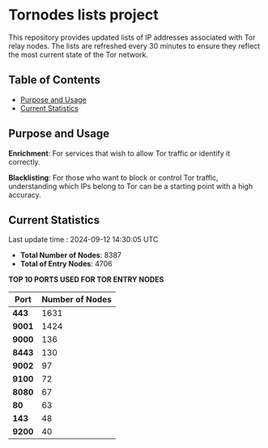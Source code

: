 # Tornodes lists project

This repository provides updated lists of IP addresses associated with Tor relay nodes. The lists are refreshed every 30 minutes to ensure they reflect the most current state of the Tor network.

## Table of Contents

- [Purpose and Usage](#purpose-and-usage)
- [Current Statistics](#current-statistics)


## Purpose and Usage

**Enrichment**: For services that wish to allow Tor traffic or identify it correctly.

**Blacklisting**: For those who want to block or control Tor traffic, understanding which IPs belong to Tor can be a starting point with a high accuracy.

## Current Statistics

Last update time : 2024-09-12 14:30:05 UTC

- **Total Number of Nodes**: 8387
- **Total of Entry Nodes**: 4706

**TOP 10 PORTS USED FOR TOR ENTRY NODES**

| **Port** | **Number of Nodes** |
|------|-----------------|
| **443**   | 1631  |
| **9001**   | 1424  |
| **9000**   | 136  |
| **8443**   | 130  |
| **9002**   | 97  |
| **9100**   | 72  |
| **8080**   | 67  |
| **80**   | 63  |
| **143**   | 48  |
| **9200**   | 40  |

